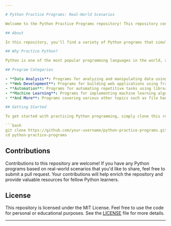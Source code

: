```yaml
---

# Python Practice Programs: Real-World Scenarios

Welcome to the Python Practice Programs repository! This repository contains a collection of Python programs that are designed to help you practice and improve your Python programming skills through real-world scenarios.

## About

In this repository, you'll find a variety of Python programs that simulate real-world scenarios. These programs cover a wide range of topics, including data analysis, web development, automation, machine learning, and more. Each program is carefully crafted to provide hands-on experience and practical insights into Python programming.

## Why Practice Python?

Python is one of the most popular programming languages in the world, and for good reason. It's versatile, easy to learn, and has a vast ecosystem of libraries and frameworks that make it suitable for a wide range of applications. By practicing Python programming with real-world scenarios, you'll not only improve your coding skills but also gain valuable experience that you can apply to your projects and career.

## Program Categories

- **Data Analysis**: Programs for analyzing and manipulating data using libraries like Pandas and NumPy.
- **Web Development**: Programs for building web applications using frameworks like Flask and Django.
- **Automation**: Programs for automating repetitive tasks using libraries like Selenium and BeautifulSoup.
- **Machine Learning**: Programs for implementing machine learning algorithms using libraries like Scikit-learn and TensorFlow.
- **And More**: Programs covering various other topics such as file handling, networking, GUI development, etc.

## Getting Started

To get started with practicing Python programming, simply clone this repository to your local machine and explore the programs in each category. Each program is accompanied by detailed instructions and comments to help you understand the code and learn from it.

```bash
git clone https://github.com/your-username/python-practice-programs.git
cd python-practice-programs
```

## Contributions

Contributions to this repository are welcome! If you have any Python programs based on real-world scenarios that you'd like to share, feel free to submit a pull request. Your contributions will help enrich the repository and provide valuable resources for fellow Python learners.

## License

This repository is licensed under the MIT License. Feel free to use the code for personal or educational purposes. See the [LICENSE](LICENSE) file for more details.

---
```


